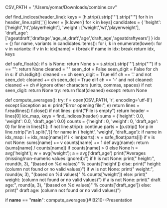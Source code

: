 CSV_PATH = "/Users/yomar/Downloads/combine.csv"

def find_indices(header_line):
    keys = [h.strip().strip('"').strip("'") for h in header_line.split(',')]
    lower = [k.lower() for k in keys]
    candidates = {
        'height': ['height','ht','playerheight'],
        'weight': ['weight','wt','playerweight'],
        'draft_age': ['ageatdraft','draftage','age_at_draft','age','draft_age','ageatdraftyears']
    }
    idx = {}
    for name, variants in candidates.items():
        for i, k in enumerate(lower):
            for v in variants:
                if v in k:
                    idx[name] = i
                    break
            if name in idx:
                break
    return idx, keys

def safe_float(s):
    if s is None:
        return None
    s = s.strip().strip('"').strip("'")
    if s == "":
        return None
    cleaned = ""
    seen_dot = False
    seen_digit = False
    for ch in s:
        if ch.isdigit():
            cleaned += ch
            seen_digit = True
        elif ch == '.' and not seen_dot:
            cleaned += ch
            seen_dot = True
        elif ch == '-' and not cleaned:
            cleaned += ch
        # ignore other characters (units, commas, spaces)
    if not seen_digit:
        return None
    try:
        return float(cleaned)
    except:
        return None

def compute_averages():
    try:
        f = open(CSV_PATH, 'r', encoding='utf-8')
    except Exception as e:
        print("Error opening file:", e)
        return
    lines = f.readlines()
    f.close()
    if not lines:
        print("File is empty")
        return
    header = lines[0]
    idx_map, keys = find_indices(header)
    sums = {'height': 0.0, 'weight': 0.0, 'draft_age': 0.0}
    counts = {'height': 0, 'weight': 0, 'draft_age': 0}
    for line in lines[1:]:
        if not line.strip():
            continue
        parts = [p.strip() for p in line.rstrip('\n').split(',')]
        for name in ('height', 'weight', 'draft_age'):
            if name in idx_map:
                i = idx_map[name]
                if i < len(parts):
                    v = safe_float(parts[i])
                    if v is not None:
                        sums[name] += v
                        counts[name] += 1
    def avg(name):
        return (sums[name] / counts[name]) if counts[name] > 0 else None
    h = avg('height'); w = avg('weight'); a = avg('draft_age')
    print("Averages (missing/non-numeric values ignored):")
    if h is not None:
        print("  height:", round(h, 3), "(based on %d values)" % counts['height'])
    else:
        print("  height: (column not found or no valid values)")
    if w is not None:
        print("  weight:", round(w, 3), "(based on %d values)" % counts['weight'])
    else:
        print("  weight: (column not found or no valid values)")
    if a is not None:
        print("  draft age:", round(a, 3), "(based on %d values)" % counts['draft_age'])
    else:
        print("  draft age: (column not found or no valid values)")

if __name__ == "__main__":
    compute_averages()# B210--Presentation
